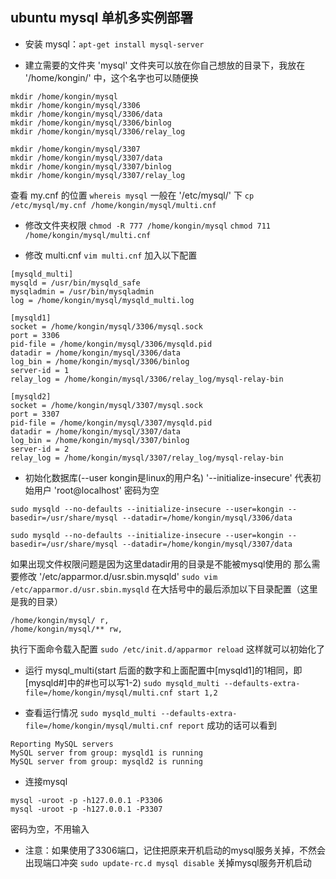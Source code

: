 ## ubuntu mysql 单机多实例部署

- 安装 mysql：`apt-get install mysql-server`

- 建立需要的文件夹
'mysql' 文件夹可以放在你自己想放的目录下，我放在 '/home/kongin/' 中，这个名字也可以随便换
```
mkdir /home/kongin/mysql
mkdir /home/kongin/mysql/3306
mkdir /home/kongin/mysql/3306/data
mkdir /home/kongin/mysql/3306/binlog
mkdir /home/kongin/mysql/3306/relay_log

mkdir /home/kongin/mysql/3307
mkdir /home/kongin/mysql/3307/data
mkdir /home/kongin/mysql/3307/binlog
mkdir /home/kongin/mysql/3307/relay_log
```
查看 my.cnf 的位置
`whereis mysql`
一般在 '/etc/mysql/' 下
`cp /etc/mysql/my.cnf /home/kongin/mysql/multi.cnf`

- 修改文件夹权限
`chmod -R 777 /home/kongin/mysql`
`chmod 711 /home/kongin/mysql/multi.cnf`

- 修改 multi.cnf `vim multi.cnf`
加入以下配置
```
[mysqld_multi]
mysqld = /usr/bin/mysqld_safe
mysqladmin = /usr/bin/mysqladmin
log = /home/kongin/mysql/mysqld_multi.log

[mysqld1]
socket = /home/kongin/mysql/3306/mysql.sock
port = 3306
pid-file = /home/kongin/mysql/3306/mysqld.pid
datadir = /home/kongin/mysql/3306/data
log_bin = /home/kongin/mysql/3306/binlog
server-id = 1
relay_log = /home/kongin/mysql/3306/relay_log/mysql-relay-bin

[mysqld2]
socket = /home/kongin/mysql/3307/mysql.sock
port = 3307
pid-file = /home/kongin/mysql/3307/mysqld.pid
datadir = /home/kongin/mysql/3307/data
log_bin = /home/kongin/mysql/3307/binlog
server-id = 2
relay_log = /home/kongin/mysql/3307/relay_log/mysql-relay-bin
```

- 初始化数据库(--user kongin是linux的用户名)
'--initialize-insecure' 代表初始用户 'root@localhost' 密码为空
```
sudo mysqld --no-defaults --initialize-insecure --user=kongin --basedir=/usr/share/mysql --datadir=/home/kongin/mysql/3306/data

sudo mysqld --no-defaults --initialize-insecure --user=kongin --basedir=/usr/share/mysql --datadir=/home/kongin/mysql/3307/data
```
如果出现文件权限问题是因为这里datadir用的目录是不能被mysql使用的
那么需要修改 '/etc/apparmor.d/usr.sbin.mysqld'
`sudo vim /etc/apparmor.d/usr.sbin.mysqld`
在大括号中的最后添加以下目录配置（这里是我的目录）
```
/home/kongin/mysql/ r,
/home/kongin/mysql/** rw,
```
执行下面命令载入配置
`sudo /etc/init.d/apparmor reload`
这样就可以初始化了

- 运行 mysql_multi(start 后面的数字和上面配置中[mysqld1]的1相同，即[mysqld#]中的#也可以写1-2)
`sudo mysqld_multi --defaults-extra-file=/home/kongin/mysql/multi.cnf start 1,2`

- 查看运行情况
`sudo mysqld_multi --defaults-extra-file=/home/kongin/mysql/multi.cnf report`
成功的话可以看到
```
Reporting MySQL servers
MySQL server from group: mysqld1 is running
MySQL server from group: mysqld2 is running
```

- 连接mysql
```
mysql -uroot -p -h127.0.0.1 -P3306
mysql -uroot -p -h127.0.0.1 -P3307
```
密码为空，不用输入

- 注意：如果使用了3306端口，记住把原来开机启动的mysql服务关掉，不然会出现端口冲突
`sudo update-rc.d mysql disable` 关掉mysql服务开机启动